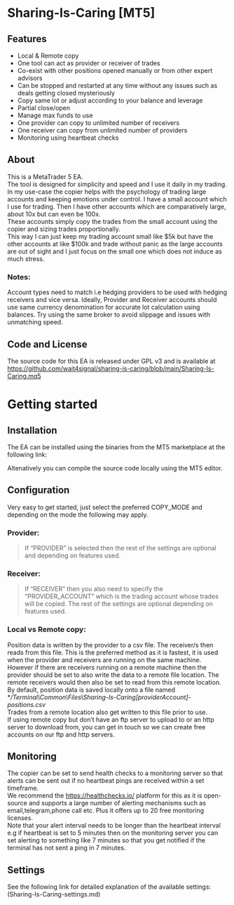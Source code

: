 # **Sharing-Is-Caring** [MT5]    

## **Features**
- Local & Remote copy
- One tool can act as provider or receiver of trades
- Co-exist with other positions opened manually or from other expert advisors
- Can be stopped and restarted at any time without any issues such as deals getting closed mysteriously
- Copy same lot or adjust according to your balance and leverage
- Partial close/open
- Manage max funds to use
- One provider can copy to unlimited number of receivers
- One receiver can copy from unlimited number of providers
- Monitoring using heartbeat checks

## **About**
This is a MetaTrader 5 EA.   
The tool is designed for simplicity and speed and I use it daily in my trading.   
In my use-case the copier helps with the psychology of trading large accounts and keeping emotions under control. I have a small account which I use for trading. Then I have other accounts which are comparatively large, about 10x but can even be 100x.   
These accounts simply copy the trades from the small account using the copier and sizing trades proportionally.   
This way I can just keep my trading account small like $5k but have the other accounts at like $100k and trade without panic as the large accounts are out of sight and I just focus on the small one which does not induce as much stress.

### **Notes**:
Account types need to match i.e hedging providers to be used with hedging receivers and vice versa.
Ideally, Provider and Receiver accounts should use same currency denomination for accurate lot calculation using balances.
Try using the same broker to avoid slippage and issues with unmatching speed.

## **Code and License**
The source code for this EA is released under GPL v3 and is available at https://github.com/wait4signal/sharing-is-caring/blob/main/Sharing-Is-Caring.mq5

# **Getting started**

## **Installation**
The EA can be installed using the binaries from the MT5 marketplace at the following link:


Altenatively you can compile the source code locally using the MT5 editor.

## **Configuration**
Very easy to get started, just select the preferred COPY_MODE and depending on the mode the following may apply.
### **Provider**:
>If “PROVIDER” is selected then the rest of the settings are optional and depending on features used.

### **Receiver**:
>If “RECEIVER” then you also need to specify the “PROVIDER_ACCOUNT” which is the trading account whose trades will be copied. The rest of the settings are optional depending on features used.

### **Local vs Remote copy**:
Position data is written by the provider to a csv file. The receiver/s then reads from this file.
This is the preferred method as it is fastest, it is used when the provider and receivers are running on the same machine.   
However if there are receivers running on a remote machine then the provider should be set to also write the data to a remote file location. The remote receivers would then also be set to read from this remote location.   
By default, position data is saved locally onto a file named **/Terminal\Common\Files\Sharing-Is-Caring\[providerAccount]-positions.csv*   
Trades from a remote location also get written to this file prior to use.   
If using remote copy but don’t have an ftp server to upload to or an http server to download from, you can get in touch so we can create free accounts on our ftp and http servers.

## **Monitoring**
The copier can be set to send health checks to a monitoring server so that alerts can be sent out if no heartbeat pings are received within a set timeframe.   
We recommend the https://healthchecks.io/ platform for this as it is open-source and supports a large number of alerting mechanisms such as email,telegram,phone call etc. Plus it offers up to 20 free monitoring licenses.   
Note that your alert interval needs to be longer than the heartbeat interval e.g if heartbeat is set to 5 minutes then on the monitoring server you can set alerting to something like 7 minutes so that you get notified if the terminal has not sent a ping in 7 minutes.

## **Settings**
See the following link for detailed explanation of the available settings:
(Sharing-Is-Caring-settings.md)

